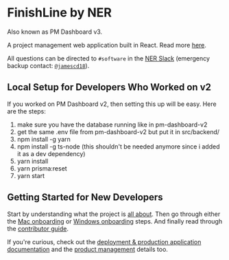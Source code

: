 # FinishLine by NER

Also known as PM Dashboard v3.

A project management web application built in React.
Read more [here](https://github.com/Northeastern-Electric-Racing/FinishLine/blob/main/docs/About.md).

All questions can be directed to `#software` in the [NER Slack](https://nu-electric-racing.slack.com) (emergency backup contact: [`@jamescd18`](https://github.com/jamescd18)).

## Local Setup for Developers Who Worked on v2

If you worked on PM Dashboard v2, then setting this up will be easy. Here are the steps:

1. make sure you have the database running like in pm-dashboard-v2
2. get the same .env file from pm-dashboard-v2 but put it in src/backend/
3. npm install -g yarn
4. npm install -g ts-node (this shouldn't be needed anymore since i added it as a dev dependency)
5. yarn install
6. yarn prisma:reset
7. yarn start

## Getting Started for New Developers

Start by understanding what the project is [all about](https://github.com/Northeastern-Electric-Racing/FinishLine/blob/main/docs/About.md).
Then go through either the [Mac onboarding](https://github.com/Northeastern-Electric-Racing/FinishLine/blob/main/docs/Onboarding.md) or [Windows onboarding](https://github.com/Northeastern-Electric-Racing/FinishLine/blob/main/docs/OnboardingWindows.md) steps.
And finally read through the [contributor guide](https://github.com/Northeastern-Electric-Racing/FinishLine/blob/main/docs/ContributorGuide.md).

If you're curious, check out the [deployment & production application documentation](https://github.com/Northeastern-Electric-Racing/FinishLine/blob/main/docs/Deployment.md) and the [product management](https://github.com/Northeastern-Electric-Racing/FinishLine/blob/main/docs/ProductManagement.md) details too.
